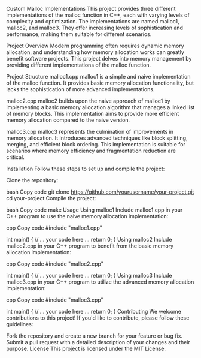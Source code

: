 Custom Malloc Implementations
This project provides three different implementations of the malloc function in C++, each with varying levels of complexity and optimization. The implementations are named malloc1, malloc2, and malloc3. They offer increasing levels of sophistication and performance, making them suitable for different scenarios.

Project Overview
Modern programming often requires dynamic memory allocation, and understanding how memory allocation works can greatly benefit software projects. This project delves into memory management by providing different implementations of the malloc function.

Project Structure
malloc1.cpp
malloc1 is a simple and naive implementation of the malloc function. It provides basic memory allocation functionality, but lacks the sophistication of more advanced implementations.

malloc2.cpp
malloc2 builds upon the naive approach of malloc1 by implementing a basic memory allocation algorithm that manages a linked list of memory blocks. This implementation aims to provide more efficient memory allocation compared to the naive version.

malloc3.cpp
malloc3 represents the culmination of improvements in memory allocation. It introduces advanced techniques like block splitting, merging, and efficient block ordering. This implementation is suitable for scenarios where memory efficiency and fragmentation reduction are critical.

Installation
Follow these steps to set up and compile the project:

Clone the repository:

bash
Copy code
git clone https://github.com/yourusername/your-project.git
cd your-project
Compile the project:

bash
Copy code
make
Usage
Using malloc1
Include malloc1.cpp in your C++ program to use the naive memory allocation implementation:

cpp
Copy code
#include "malloc1.cpp"

int main() {
    // ... your code here ...
    return 0;
}
Using malloc2
Include malloc2.cpp in your C++ program to benefit from the basic memory allocation implementation:

cpp
Copy code
#include "malloc2.cpp"

int main() {
    // ... your code here ...
    return 0;
}
Using malloc3
Include malloc3.cpp in your C++ program to utilize the advanced memory allocation implementation:

cpp
Copy code
#include "malloc3.cpp"

int main() {
    // ... your code here ...
    return 0;
}
Contributing
We welcome contributions to this project! If you'd like to contribute, please follow these guidelines:

Fork the repository and create a new branch for your feature or bug fix.
Submit a pull request with a detailed description of your changes and their purpose.
License
This project is licensed under the MIT License.
